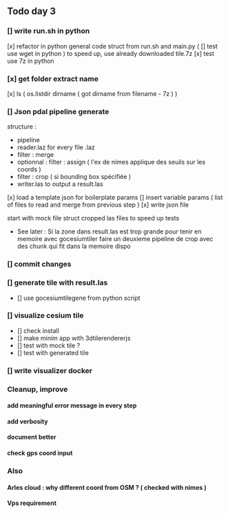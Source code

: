
## Todo day 3

### [] write run.sh in python

 [x] refactor in python general code struct from run.sh and main.py
( [] test use wget in python ) to speed up, use already downloaded tile.7z
 [x] test use 7z in python

### [x] get folder extract name

 [x] ls ( os.listdir dirname ( got dirname from filename - 7z ) )

### [] Json pdal pipeline generate

structure :
 - pipeline 
  - reader.laz for every file .laz
  - filter : merge
  - optionnal : filter : assign ( l'ex de nimes applique des seuils sur les coords )
  - filter : crop ( si bounding box spécifiée )
  - writer.las to output a result.las

 [x] load a template json for boilerplate params
 [] insert variable params ( list of files to read and merge from previous step )
 [x] write json file

start with mock file struct
cropped las files to speed up tests

 - See later :
Si la zone dans result.las est trop grande pour tenir en memoire avec gocesiumtiler
faire un deuxieme pipeline de crop avec des chunk qui fit dans la memoire dispo

### [] commit changes

### [] generate tile with result.las

 - [] use gocesiumtilegene from python script

### [] visualize cesium tile

 - [] check install
 - [] make minim app with 3dtilerendererjs
 - [] test with mock tile ?
 - [] test with generated tile

### [] write visualizer docker

### Cleanup, improve

#### add meaningful error message in every step

#### add verbosity

#### document better

#### check gps coord input

### Also

#### Arles cloud : why different coord from OSM ? ( checked with nimes )

#### Vps requirement

